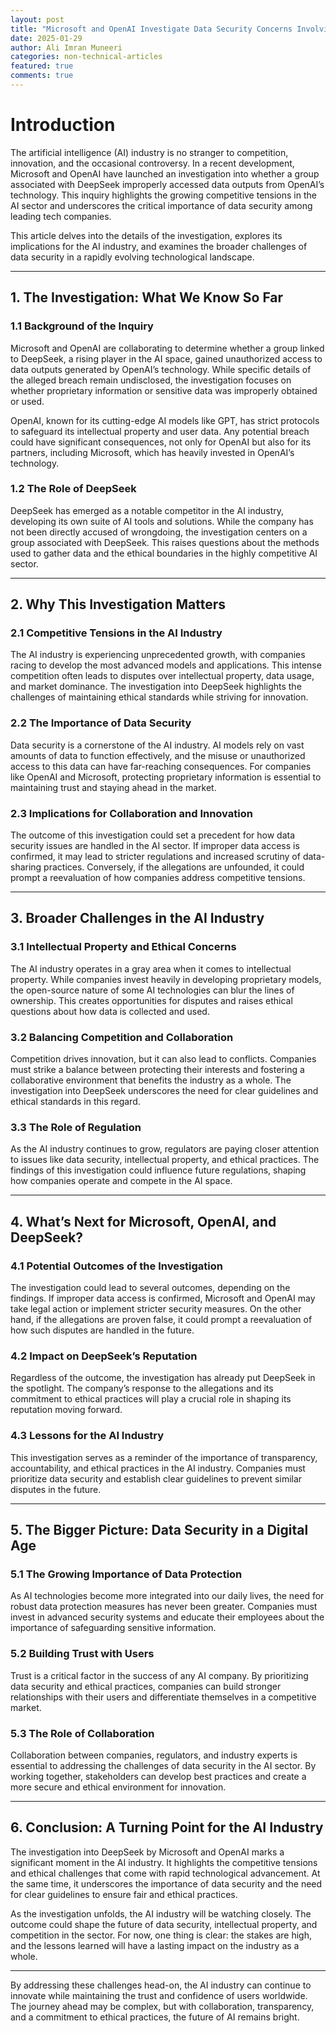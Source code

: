 ```yaml
---
layout: post
title: "Microsoft and OpenAI Investigate Data Security Concerns Involving DeepSeek"
date: 2025-01-29
author: Ali Imran Muneeri
categories: non-technical-articles
featured: true
comments: true
---
```


# Introduction

The artificial intelligence (AI) industry is no stranger to competition, innovation, and the occasional controversy. In a recent development, Microsoft and OpenAI have launched an investigation into whether a group associated with DeepSeek improperly accessed data outputs from OpenAI’s technology. This inquiry highlights the growing competitive tensions in the AI sector and underscores the critical importance of data security among leading tech companies.  

This article delves into the details of the investigation, explores its implications for the AI industry, and examines the broader challenges of data security in a rapidly evolving technological landscape.  

---

## 1. **The Investigation: What We Know So Far**

### 1.1 Background of the Inquiry

Microsoft and OpenAI are collaborating to determine whether a group linked to DeepSeek, a rising player in the AI space, gained unauthorized access to data outputs generated by OpenAI’s technology. While specific details of the alleged breach remain undisclosed, the investigation focuses on whether proprietary information or sensitive data was improperly obtained or used.  

OpenAI, known for its cutting-edge AI models like GPT, has strict protocols to safeguard its intellectual property and user data. Any potential breach could have significant consequences, not only for OpenAI but also for its partners, including Microsoft, which has heavily invested in OpenAI’s technology.  

### 1.2 The Role of DeepSeek

DeepSeek has emerged as a notable competitor in the AI industry, developing its own suite of AI tools and solutions. While the company has not been directly accused of wrongdoing, the investigation centers on a group associated with DeepSeek. This raises questions about the methods used to gather data and the ethical boundaries in the highly competitive AI sector.  

---

## 2. **Why This Investigation Matters**

### 2.1 Competitive Tensions in the AI Industry

The AI industry is experiencing unprecedented growth, with companies racing to develop the most advanced models and applications. This intense competition often leads to disputes over intellectual property, data usage, and market dominance. The investigation into DeepSeek highlights the challenges of maintaining ethical standards while striving for innovation.  

### 2.2 The Importance of Data Security

Data security is a cornerstone of the AI industry. AI models rely on vast amounts of data to function effectively, and the misuse or unauthorized access to this data can have far-reaching consequences. For companies like OpenAI and Microsoft, protecting proprietary information is essential to maintaining trust and staying ahead in the market.  

### 2.3 Implications for Collaboration and Innovation

The outcome of this investigation could set a precedent for how data security issues are handled in the AI sector. If improper data access is confirmed, it may lead to stricter regulations and increased scrutiny of data-sharing practices. Conversely, if the allegations are unfounded, it could prompt a reevaluation of how companies address competitive tensions.  

---

## 3. **Broader Challenges in the AI Industry**

### 3.1 Intellectual Property and Ethical Concerns

The AI industry operates in a gray area when it comes to intellectual property. While companies invest heavily in developing proprietary models, the open-source nature of some AI technologies can blur the lines of ownership. This creates opportunities for disputes and raises ethical questions about how data is collected and used.  

### 3.2 Balancing Competition and Collaboration

Competition drives innovation, but it can also lead to conflicts. Companies must strike a balance between protecting their interests and fostering a collaborative environment that benefits the industry as a whole. The investigation into DeepSeek underscores the need for clear guidelines and ethical standards in this regard.  

### 3.3 The Role of Regulation

As the AI industry continues to grow, regulators are paying closer attention to issues like data security, intellectual property, and ethical practices. The findings of this investigation could influence future regulations, shaping how companies operate and compete in the AI space.  

---

## 4. **What’s Next for Microsoft, OpenAI, and DeepSeek?**

### 4.1 Potential Outcomes of the Investigation

The investigation could lead to several outcomes, depending on the findings. If improper data access is confirmed, Microsoft and OpenAI may take legal action or implement stricter security measures. On the other hand, if the allegations are proven false, it could prompt a reevaluation of how such disputes are handled in the future.  

### 4.2 Impact on DeepSeek’s Reputation

Regardless of the outcome, the investigation has already put DeepSeek in the spotlight. The company’s response to the allegations and its commitment to ethical practices will play a crucial role in shaping its reputation moving forward.  

### 4.3 Lessons for the AI Industry

This investigation serves as a reminder of the importance of transparency, accountability, and ethical practices in the AI industry. Companies must prioritize data security and establish clear guidelines to prevent similar disputes in the future.  

---

## 5. **The Bigger Picture: Data Security in a Digital Age**

### 5.1 The Growing Importance of Data Protection

As AI technologies become more integrated into our daily lives, the need for robust data protection measures has never been greater. Companies must invest in advanced security systems and educate their employees about the importance of safeguarding sensitive information.  

### 5.2 Building Trust with Users

Trust is a critical factor in the success of any AI company. By prioritizing data security and ethical practices, companies can build stronger relationships with their users and differentiate themselves in a competitive market.  

### 5.3 The Role of Collaboration

Collaboration between companies, regulators, and industry experts is essential to addressing the challenges of data security in the AI sector. By working together, stakeholders can develop best practices and create a more secure and ethical environment for innovation.  

---

## 6. **Conclusion: A Turning Point for the AI Industry**

The investigation into DeepSeek by Microsoft and OpenAI marks a significant moment in the AI industry. It highlights the competitive tensions and ethical challenges that come with rapid technological advancement. At the same time, it underscores the importance of data security and the need for clear guidelines to ensure fair and ethical practices.  

As the investigation unfolds, the AI industry will be watching closely. The outcome could shape the future of data security, intellectual property, and competition in the sector. For now, one thing is clear: the stakes are high, and the lessons learned will have a lasting impact on the industry as a whole.  

---

By addressing these challenges head-on, the AI industry can continue to innovate while maintaining the trust and confidence of users worldwide. The journey ahead may be complex, but with collaboration, transparency, and a commitment to ethical practices, the future of AI remains bright.
